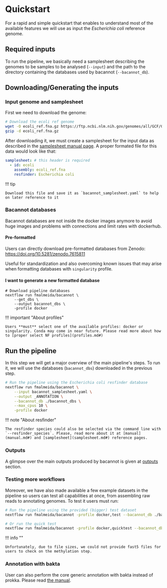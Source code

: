 # Quickstart

For a rapid and simple quickstart that enables to understand most of the available features we will use as input the _Escherichia coli_ reference genome.

## Required inputs

To run the pipeline, we basically need a samplesheet describing the genomes to be samples to be analysed (`--input`) and the path to the directory containing the databases used by bacannot (`--bacannot_db`).

## Downloading/Generating the inputs

### Input genome and samplesheet

First we need to download the genome:

```bash
# Download the ecoli ref genome
wget -O ecoli_ref.fna.gz https://ftp.ncbi.nlm.nih.gov/genomes/all/GCF/000/008/865/GCF_000008865.2_ASM886v2/GCF_000008865.2_ASM886v2_genomic.fna.gz
gzip -d ecoli_ref.fna.gz
```

After downloading it, we must create a samplesheet for the input data as described in the [samplesheet manual page](samplesheet.md#). A proper formated file for this data would look like that:

```yaml
samplesheet: # this header is required
  - id: ecoli
    assembly: ecoli_ref.fna
    resfinder: Escherichia coli
```

!!! tip

    Download this file and save it as `bacannot_samplesheet.yaml` to help on later reference to it

### Bacannot databases

Bacannot databases are not inside the docker images anymore to avoid huge images and problems with connections and limit rates with dockerhub.

#### Pre-formatted

Users can directly download pre-formatted databases from Zenodo: https://doi.org/10.5281/zenodo.7615811

Useful for standardization and also overcoming known issues that may arise when formatting databases with `singularity` profile.

#### I want to generate a new formatted database

```{bash .annotate hl_lines="5"}
# Download pipeline databases
nextflow run fmalmeida/bacannot \
    --get_dbs \
    --output bacannot_dbs \
    -profile docker
```

!!! important "About profiles"
    
    Users **must** select one of the available profiles: docker or singularity. Conda may come in near future. Please read more about how to [proper select NF profiles](profiles.md#)

## Run the pipeline

In this step we will get a major overview of the main pipeline's steps. To run it, we will use the databases (`bacannot_dbs`) downloaded in the previous step.

```bash
# Run the pipeline using the Escherichia coli resfinder database
nextflow run fmalmeida/bacannot \
    --input bacannot_samplesheet.yaml \
    --output _ANNOTATION \
    --bacannot_db ./bacannot_dbs \
    --max_cpus 10 \
    -profile docker
```

!!! note "About resfinder"

    The resfinder species could also be selected via the command line with `--resfinder_species`. Please, read more about it at [manual](manual.md#) and [samplesheet](samplesheet.md#) reference pages.

### Outputs

A glimpse over the main outputs produced by bacannot is given at [outputs](outputs.md#) section.

### Testing more workflows

Moreover, we have also made available a few example datasets in the pipeline so users can test all capabilities at once, from assembling raw reads to annotating genomes. To test it users must run:

```bash
# Run the pipeline using the provided (bigger) test dataset
nextflow run fmalmeida/bacannot -profile docker,test --bacannot_db ./bacannot_dbs --max_cpus 10

# Or run the quick test
nextflow run fmalmeida/bacannot -profile docker,quicktest --bacannot_db ./bacannot_dbs ---max_cpus 10
```

!!! info ""

    Unfortunately, due to file sizes, we could not provide fast5 files for users to check on the methylation step.

### Annotation with bakta

User can also perform the core generic annotation with bakta instead of prokka. Please read [the manual](manual#bakta-annotation).
